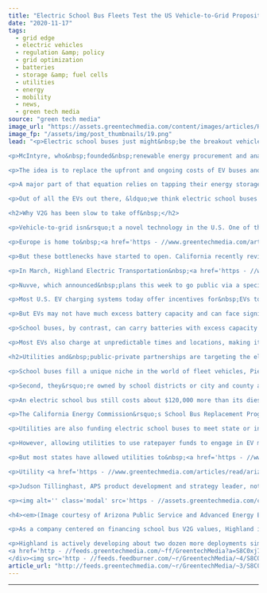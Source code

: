 ```yaml
---
title: "Electric School Bus Fleets Test the US Vehicle-to-Grid Proposition"
date: "2020-11-17"
tags: 
  - grid edge
  - electric vehicles
  - regulation &amp; policy
  - grid optimization
  - batteries
  - storage &amp; fuel cells
  - utilities
  - energy
  - mobility
  - news,
  - green tech media
source: "green tech media"
image_url: "https://assets.greentechmedia.com/content/images/articles/HighlandElectricTransportation_Bus_Charger_cropped_XL.jpg"
image_fp: "/assets/img/post_thumbnails/19.png"
lead: "<p>Electric school buses just might&nbsp;be the breakout vehicle-to-grid (V2G) technology in the United States. At least, that&rsquo;s how Duncan McIntyre, CEO of Highland Electric Transportation, sees it.&nbsp;</p>

<p>McIntyre, who&nbsp;founded&nbsp;renewable energy procurement and analysis marketplace Altenex in 2011 and sold it to Edison International in 2015, started Highland Electric two years ago to build a &ldquo;business entirely around the school bus electrification market.&rdquo;&nbsp;</p>

<p>The idea is to replace the upfront and ongoing costs of EV buses and charging infrastructure with a fixed annual fee, equal to or less than a school district&rsquo;s current budget for owning, fueling and maintaining their existing diesel-fueled fleets. Highland finances the arrangement and recoups the investment by finding ways to earn money from the new fleet&rsquo;s battery capacity when the buses are&nbsp;not on the road.&nbsp;</p>

<p>A major part of that equation relies on tapping their energy storage capacity for soaking up low-cost overnight or midday power &mdash; and more importantly, discharging it during grid-stressed evening peaks. That&rsquo;s the big difference between&nbsp;<a href='https - //www.greentechmedia.com/articles/read/why-is-vehicle-to-grid-taking-so-long-to-happen' target='_blank'>V2G technologies</a>, which actively tap EV batteries, and the far more common &ldquo;V1G&rdquo; approach of simply throttling or halting EV charging to reduce grid impacts.&nbsp;</p>

<p>Out of all the EVs out there, &ldquo;we think electric school buses are the killer V2G app,&rdquo; McIntyre said in an interview last week. Not only do the nearly 500,000 school buses in North America spend most of their time parked, &ldquo;they&rsquo;re idle in the middle of the day, they&rsquo;re idle in the evening, and they&rsquo;re idle all summer,&rdquo; a schedule that fits almost perfectly with emerging grid needs.&nbsp;</p>

<h2>Why V2G has been slow to take off&nbsp;</h2>

<p>Vehicle-to-grid isn&rsquo;t a novel technology in the U.S. One of the most widespread V2G technology platforms today was initially developed at the University of Delaware&nbsp;<a href='https - //www.greentechmedia.com/articles/read/can-nuvve-make-v2g-work-in-the-real-world' target='_blank'>back in 2007</a>. San Diego-based Nuvve has built that foundational technology into a platform orchestrating EV grid services in Europe, Japan and the U.S., including a commercial V2G operation in Denmark that&rsquo;s been running&nbsp;<a href='https - //nuvve.com/four-years-of-consecutive-v2g-in-denmark/' target='_blank'>for four years</a>.&nbsp;</p>

<p>Europe is home to&nbsp;<a href='https - //www.greentechmedia.com/articles/read/how-european-evs-are-balancing-out-the-renewables-that-power-them' target='_blank'>multiple V2G projects</a>&nbsp;actively bidding into energy markets. But in the U.S., V2G opportunities have been limited by a number of factors,&nbsp;said&nbsp;Jacqueline Piero, Nuvve&rsquo;s vice president of policy.&nbsp;Adding bidirectional power flow adds complications that&nbsp;state interconnection regulations and U.S. grid operator market structures aren&rsquo;t designed to handle.&nbsp;</p>

<p>But these bottlenecks have started to open. California recently revised its&nbsp;<a href='https - //www.greentechmedia.com/articles/read/californias-interconnection-rules-open-doors-to-flexible-solar-storage-vehicle-to-grid-charging# - ~ - text=The%20new%20Rule%2021%20revisions%20clarify%20that%20V2G%20DC%20charging,be%20interconnected%20with%20utility%20permission.&amp;text=As%20for%20V2G%20AC%20charging,be%20ready%20to%20standardize%20it.' target='_blank'>interconnection rules to include V2G</a>&nbsp;systems, laying the groundwork for broader adoption, she said. Mid-Atlantic grid operator PJM has followed up its University of Delaware V2G pilots with tests with BMW and General Motors and is&nbsp;<a href='https - //insidelines.pjm.com/dominion-to-roll-out-largest-electric-school-bus-deployment-in-u-s/' target='_blank'>participating in a pilot</a>&nbsp;launched by Virginia utility Dominion Energy.&nbsp;</p>

<p>In March, Highland Electric Transportation&nbsp;<a href='https - //www.prnewswire.com/news-releases/city-of-beverly-and-highland-electric-transportation-select-electric-school-bus-from-thomas-built-buses-powered-by-proterra-ev-technology-301014159.html' target='_blank'>landed its first deal</a>&nbsp;with the city of Beverly, Massachusetts&nbsp;to supply Thomas Built Buses&rsquo;&nbsp;electric buses powered by&nbsp;<a href='https - //www.greentechmedia.com/articles/read/3-trends-making-the-case-for-bus-electrification' target='_blank'>Proterra&rsquo;s electric drivetrains</a>&nbsp;and charged with Proterra&rsquo;s 60-kilowatt charging stations. Highland is working with utility National Grid to tap its lucrative energy storage pay-for-performance incentives, and it is also exploring opportunities from grid operator ISO New England&rsquo;s emergency response program, McIntyre said.</p>

<p>Nuvve, which announced&nbsp;plans this week to go public via a special-purpose acquisition vehicle <a href='https - //www.greentechmedia.com/articles/read/nuvve-electric-vehicle-to-grid-charging-pioneer-to-go-public-via-spac-reverse-merger' target='_blank'>reverse&nbsp;merger</a>, has recently started <a href='https - //nuvve.com/nuvve-corporation-announces-participation-in-californias-wholesale-energy-markets-to-help-balance-the-grid/' target='_blank'>bidding stationary battery capacity</a>&nbsp;from&nbsp;the University of California at San Diego&#39;s microgrid into California state grid operator CAISO markets,&nbsp;as a precursor to tapping the microgrid&#39;s growing&nbsp;EV fleet. But not all EVs are well suited to taking part in V2G to moneymaking opportunities, Piero noted. First and foremost, EVs have &ldquo;a&nbsp;primary use that can&rsquo;t be compromised&rdquo; &mdash; serving the transportation needs of their owners.&nbsp;</p>

<p>Most U.S. EV charging systems today offer incentives for&nbsp;EVs to charge with cheap and plentiful off-peak energy&nbsp;and to avoid charging when grid demand is at its peak. That will be critical to&nbsp;<a href='https - //www.greentechmedia.com/articles/read/southern-california-edison-38000-ev-chargers-largest-utility-program-of-its-kind' target='_blank'>managing the grid impacts</a>&nbsp;of an EV fleet that&rsquo;s set to grow to tens of millions of vehicles in the coming decade.&nbsp;</p>

<p>But EVs may not have much excess battery capacity and can face significant customer and automaker resistance to adding stress to a battery whose long-time health is critical to maintaining vehicle range and value.</p>

<p>School buses, by contrast, can carry batteries with excess capacity to provide to the grid. Proterra&rsquo;s 220-kilowatt batteries for Thomas Built school buses are capable of more than&nbsp;4,000 cycles over eight years, which means that &ldquo;more than half of their use case could be for use as a grid asset,&rdquo; CTO Dustin&nbsp;Grace said.&nbsp;&nbsp;&nbsp;</p>

<p>Most EVs also charge at unpredictable times and locations, making it hard to align their capabilities with the constructs of the traditional energy market and utility programs.&nbsp;EV fleets, by contrast, offer&nbsp;scale that multiplies their value&nbsp;and a single owner that can commit them to being available when they&rsquo;re most valuable to the grid.&nbsp;</p>

<h2>Utilities and&nbsp;public-private partnerships are targeting the electric school bus opportunity</h2>

<p>School buses fill a unique niche in the world of fleet vehicles, Piero noted. First of all, they&rsquo;re an almost completely North American phenomenon, as most other countries rely on public transit or other transportation methods for students.&nbsp;</p>

<p>Second, they&rsquo;re owned by school districts or city and county agencies open to a variety of public-private partnerships. Nuvve has been participating in California Energy Commission-funded school bus V2G pilot projects in the Southern California school districts of <a href='https - //nuvve.com/projects/torrance-electric-school-buses/' target='_blank'>Torrance</a> and&nbsp;<a href='https - //www.energy.gov/sites/prod/files/2018/06/f52/elt095_moore_2018_o.pdf' target='_blank'>Rialto</a>, partnering with&nbsp;<a href='https - //www.electrive.com/2020/09/16/v2g-charging-with-electric-school-buses-in-the-usa/' target='_blank'>bus maker Blue Bird</a>.&nbsp;</p>

<p>An electric school bus still costs about $120,000 more than its diesel equivalent upfront&nbsp;but will save its owner about&nbsp;$170,000 to $240,000 in lifetime fuel and maintenance costs, according to&nbsp;<a href='https - //www.greentechmedia.com/articles/read/school-districts-rolling-out-electric-buses'>a 2018 report</a>&nbsp;from the&nbsp;U.S. Public Interest Research Group. Multiple avenues are emerging to bridge the resulting gap between upfront costs and long-term payback.&nbsp;</p>

<p>The California Energy Commission&rsquo;s School Bus Replacement Program&nbsp;has&nbsp;<a href='https - //www.energy.ca.gov/programs-and-topics/programs/school-bus-replacement-program' target='_blank'>dedicated&nbsp;$94 million</a>&nbsp;to help cover conversion costs for eligible districts or agencies. States including Vermont, Minnesota, Arizona and Michigan have set aside EV bus funds from their shares of Volkswagen&rsquo;s&nbsp;<a href='https - //www.greentechmedia.com/articles/read/volkswagens-electrify-america-breaks-ground-on-ev-charging-network-faces-sc' target='_blank'>$2 billion Dieselgate</a>&nbsp;settlement. Proterra has a&nbsp;<a href='https - //www.greentechmedia.com/articles/read/proterra-rolls-out-bus-battery-leasing-program-with-mitsui' target='_blank'>$200 million credit facility</a>&nbsp;with Japan&rsquo;s Mitsui to finance leases of its electric bus batteries.&nbsp;</p>

<p>Utilities are also funding electric school buses to meet state or internal transportation electrification and decarbonization goals&nbsp;and to expand into a new class of capital investment. The biggest such undertaking to date is in Virginia, where utility Dominion Energy has won regulator approval to deploy&nbsp;<a href='https - //sonnymerryman.com/news/virginias-first-electric-school-buses-have-arrived/' target='_blank'>50 electric buses</a>.&nbsp;</p>

<p>However, allowing utilities to use ratepayer funds to engage in EV markets can create concerns around potentially anti-competitive practices. Dominion has yet to win Virginia lawmakers&rsquo; backing for a plan to expand its program to&nbsp;1,000 electric school buses by 2025, with&nbsp;<a href='https - //energynews.us/2020/03/30/southeast/virginia-advocates-plan-to-jumpstart-electric-school-bus-debate-next-year/' target='_blank'>competing bills</a>&nbsp;proposing state block grants or other funding mechanisms to open the market to non-utility competitors.&nbsp;</p>

<p>But most states have allowed utilities to&nbsp;<a href='https - //www.greentechmedia.com/articles/read/socal-edison-seeks-760m-to-build-48000-new-ev-charging-stations' target='_blank'>invest in infrastructure</a>&nbsp;to enable EV charging while keeping the charging itself open to multiple parties, a model that could be applied to utility V2G investments. A&nbsp; five-year electric bus pilot program funded by the VW Dieselgate&nbsp;settlement in&nbsp;Michigan&nbsp;with <a href='http - //urldefense.proofpoint.com/v2/url?u=https-3A__www.proterra.com_press-2Drelease_proterra-2Dpowered-2Delectric-2Dschool-2Dbuses-2Dand-2Dproterra-2Dcharging-2Dsystems-2Dselected-2Dby-2Dmichigan-2Dschools-2Dfor-2Dvehicle-2Dto-2Dgrid-2Dpilot-2Dprogram_&amp;d=DwMFaQ&amp;c=birp9sjcGzT9DCP3EIAtLA&amp;r=Jm9xWRFXRuHV4JAK0TqF7YthNTbTt_iRG-0JzDunAfc&amp;m=nSN0JStQSe5byo7W1H3DSwhXGj0NlEPqEA4_qA80mCE&amp;s=WBkop75K_KlbbkHXopFGtCqC_K57Axe98c9C78fzTdA&amp;e=' target='_blank'>Proterra and utility DTE Energy</a> will include tests of their V2G capabilities to provide backup power to buildings during emergencies.&nbsp;</p>

<p>Utility <a href='https - //www.greentechmedia.com/articles/read/arizona-utility-aps-charts-path-to-zero-carbon-energy-by-2050' target='_blank'>Arizona Public Service</a> is also exploring the potential to partly finance electric school bus fleets for school districts in exchange for gaining access to their batteries for grid services during off-hours.&nbsp;</p>

<p>Judson Tillinghast, APS product development and strategy leader, noted in a recent interview that the day-to-day availability of electric school buses for V2G aligns well with the state&rsquo;s solar-driven supply-demand imbalances.&nbsp;&ldquo;There are some correlations here that really make sense in terms of a partnership.&rdquo;&nbsp;</p>

<p><img alt='' class='modal' src='https - //assets.greentechmedia.com/content/images/articles/APS_AEE_EVschoolbus_duckcurve_XL.jpeg' style='max-width -  100%; width -  1003px; height -  556px;' /></p>

<h4><em>(Image courtesy of Arizona Public Service and Advanced Energy Economy)</em></h4>

<p>As a company centered on financing school bus V2G values, Highland is opposed to allowing utilities to own the vehicles themselves, McIntyre said. But, he added,&nbsp;&ldquo;We might argue that the utilities could own the batteries&nbsp;and treat them as distributed energy resources to support the grid.&rdquo;&nbsp;</p>

<p>Highland is actively developing about two dozen more deployments similar to its deal with Beverly, he said, though he wouldn&rsquo;t disclose where they are located. Nor did he provide specifics on the &ldquo;really big-balance-sheet companies&rdquo; that are providing the capital behind its contracts, though he did say the deregulated business arm&nbsp;of a Fortune 500 electric utility is among them.&nbsp;&nbsp;</p><div class='feedflare'>
<a href='http - //feeds.greentechmedia.com/~ff/GreentechMedia?a=S8C0xj7Eztk - JsSKs9tBczU - yIl2AUoC8zA'><img src='http - //feeds.feedburner.com/~ff/GreentechMedia?d=yIl2AUoC8zA' border='0'></img></a> <a href='http - //feeds.greentechmedia.com/~ff/GreentechMedia?a=S8C0xj7Eztk - JsSKs9tBczU - V_sGLiPBpWU'><img src='http - //feeds.feedburner.com/~ff/GreentechMedia?i=S8C0xj7Eztk - JsSKs9tBczU - V_sGLiPBpWU' border='0'></img></a> <a href='http - //feeds.greentechmedia.com/~ff/GreentechMedia?a=S8C0xj7Eztk - JsSKs9tBczU - gIN9vFwOqvQ'><img src='http - //feeds.feedburner.com/~ff/GreentechMedia?i=S8C0xj7Eztk - JsSKs9tBczU - gIN9vFwOqvQ' border='0'></img></a>
</div><img src='http - //feeds.feedburner.com/~r/GreentechMedia/~4/S8C0xj7Eztk' height='1' width='1' alt=''/>"
article_url: "http://feeds.greentechmedia.com/~r/GreentechMedia/~3/S8C0xj7Eztk/electric-school-bus-fleets-test-the-u.s-vehicle-to-grid-proposition"
---
```


---
